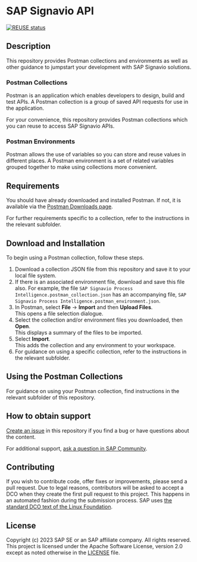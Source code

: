 # SAP Signavio API

[![REUSE status](https://api.reuse.software/badge/github.com/SAP-samples/signavio-api)](https://api.reuse.software/info/github.com/SAP-samples/signavio-api)

## Description

This repository provides Postman collections and environments as well as other guidance to jumpstart your development with SAP Signavio solutions.

### Postman Collections

Postman is an application which enables developers to design, build and test APIs. A Postman collection is a group of saved API requests for use in the application.

For your convenience, this repository provides Postman collections which you can reuse to access SAP Signavio APIs.

### Postman Environments

Postman allows the use of variables so you can store and reuse values in different places. A Postman environment is a set of related variables grouped together to make using collections more convenient.

## Requirements

You should have already downloaded and installed Postman. If not, it is available via the [Postman Downloads page](https://www.postman.com/downloads/).

For further requirements specific to a collection, refer to the instructions in the relevant subfolder.


## Download and Installation

To begin using a Postman collection, follow these steps.

1. Download a collection JSON file from this repository and save it to your local file system.
2. If there is an associated environment file, download and save this file also. For example, the file `SAP Signavio Process Intelligence.postman_collection.json` has an accompanying file, `SAP Signavio Process Intelligence.postman_environment.json`.
3. In Postman, select **File** &rarr; **Import** and then **Upload Files**.<br>This opens a file selection dialogue.
4. Select the collection and/or environment files you downloaded, then **Open**.<br>This displays a summary of the files to be imported.
5. Select **Import**.<br>This adds the collection and any environment to your workspace.
6. For guidance on using a specific collection, refer to the instructions in the relevant subfolder.

## Using the Postman Collections

For guidance on using your Postman collection, find instructions in the relevant subfolder of this repository.


## How to obtain support
[Create an issue](https://github.com/SAP-samples/signavio-api/issues) in this repository if you find a bug or have questions about the content.
 
For additional support, [ask a question in SAP Community](https://answers.sap.com/questions/ask.html).

## Contributing
If you wish to contribute code, offer fixes or improvements, please send a pull request. Due to legal reasons, contributors will be asked to accept a DCO when they create the first pull request to this project. This happens in an automated fashion during the submission process. SAP uses [the standard DCO text of the Linux Foundation](https://developercertificate.org/).

## License
Copyright (c) 2023 SAP SE or an SAP affiliate company. All rights reserved. This project is licensed under the Apache Software License, version 2.0 except as noted otherwise in the [LICENSE](LICENSE) file.
